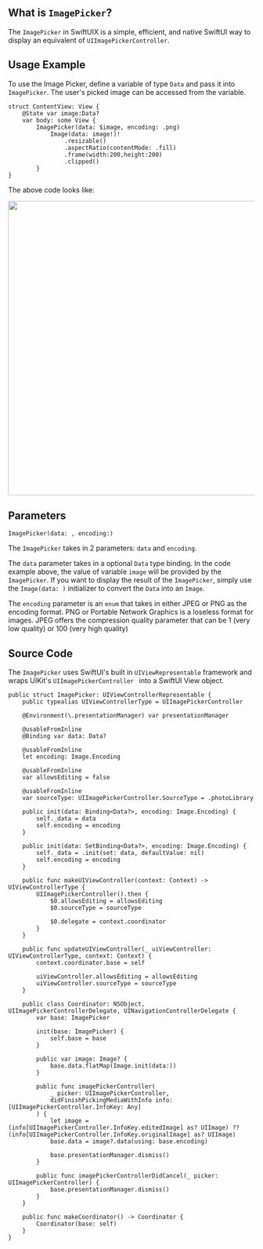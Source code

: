 ##  What is `ImagePicker`?
The `ImagePicker` in SwiftUIX is a simple, efficient, and native SwiftUI way to display an equivalent of `UIImagePickerController`.

## Usage Example
To use the Image Picker, define a variable of type `Data` and pass it into `ImagePicker`. The user's picked image can be accessed from the variable.

	struct ContentView: View {
	    @State var image:Data?
	    var body: some View {
	        ImagePicker(data: $image, encoding: .png)
	            Image(data: image!)!
	                .resizable()
	                .aspectRatio(contentMode: .fill)
	                .frame(width:200,height:200)
	                .clipped()
	        }
	}
The above code looks like:
<center>
<Image src="https://i.imgur.com/1rhpwsl.png" height=600> 
</center>
	
## Parameters
`ImagePicker(data: , encoding:)`


The `ImagePicker` takes in 2 parameters: `data` and `encoding`. 

The `data` parameter takes in a optional `Data` type binding. In the code example above, the value of variable `image` will be provided by the `ImagePicker`. If you want to display the result of the `ImagePicker`, simply use the `Image(data: )` initializer to convert the `Data` into an `Image`. 

The `encoding` parameter is an `enum` that takes in either JPEG or PNG as the encoding format. PNG or Portable Network Graphics is a loseless format for images. JPEG offers the compression quality parameter that can be 1 (very low quality) or 100 (very high quality)

## Source Code
The `ImagePicker` uses SwiftUI's built in `UIViewRepresentable` framework and wraps UIKit's `UIImagePickerController ` into a SwiftUI View object.

	public struct ImagePicker: UIViewControllerRepresentable {
	    public typealias UIViewControllerType = UIImagePickerController
	    
	    @Environment(\.presentationManager) var presentationManager
	    
	    @usableFromInline
	    @Binding var data: Data?
	    
	    @usableFromInline
	    let encoding: Image.Encoding
	    
	    @usableFromInline
	    var allowsEditing = false
	    
	    @usableFromInline
	    var sourceType: UIImagePickerController.SourceType = .photoLibrary
	    
	    public init(data: Binding<Data?>, encoding: Image.Encoding) {
	        self._data = data
	        self.encoding = encoding
	    }
	    
	    public init(data: SetBinding<Data?>, encoding: Image.Encoding) {
	        self._data = .init(set: data, defaultValue: nil)
	        self.encoding = encoding
	    }
	    
	    public func makeUIViewController(context: Context) -> UIViewControllerType {
	        UIImagePickerController().then {
	            $0.allowsEditing = allowsEditing
	            $0.sourceType = sourceType
	            
	            $0.delegate = context.coordinator
	        }
	    }
	    
	    public func updateUIViewController(_ uiViewController: UIViewControllerType, context: Context) {
	        context.coordinator.base = self
	        
	        uiViewController.allowsEditing = allowsEditing
	        uiViewController.sourceType = sourceType
	    }
	    
	    public class Coordinator: NSObject, UIImagePickerControllerDelegate, UINavigationControllerDelegate {
	        var base: ImagePicker
	        
	        init(base: ImagePicker) {
	            self.base = base
	        }
	        
	        public var image: Image? {
	            base.data.flatMap(Image.init(data:))
	        }
	        
	        public func imagePickerController(
	            _ picker: UIImagePickerController,
	            didFinishPickingMediaWithInfo info: [UIImagePickerController.InfoKey: Any]
	        ) {
	            let image = (info[UIImagePickerController.InfoKey.editedImage] as? UIImage) ?? (info[UIImagePickerController.InfoKey.originalImage] as? UIImage)
	            base.data = image?.data(using: base.encoding)
	            
	            base.presentationManager.dismiss()
	        }
	        
	        public func imagePickerControllerDidCancel(_ picker: UIImagePickerController) {
	            base.presentationManager.dismiss()
	        }
	    }
	    
	    public func makeCoordinator() -> Coordinator {
	        Coordinator(base: self)
	    }
	}
